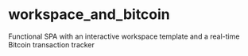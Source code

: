# workspace_and_bitcoin
Functional SPA with an interactive workspace template and a real-time Bitcoin transaction tracker
